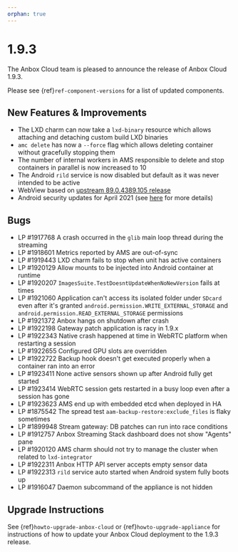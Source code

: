 ```yaml
---
orphan: true
---
```

# 1.9.3

The Anbox Cloud team is pleased to announce the release of Anbox Cloud 1.9.3.

Please see {ref}`ref-component-versions` for a list of updated components.

## New Features & Improvements

* The LXD charm can now take a `lxd-binary` resource which allows attaching and detaching custom build LXD binaries
* `amc delete` has now a `--force` flag which allows deleting container without gracefully stopping them
* The number of internal workers in AMS responsible to delete and stop containers in parallel is now increased to 10
* The Android `rild` service is now disabled but default as it was never intended to be active
* WebView based on [upstream 89.0.4389.105 release](https://chromereleases.googleblog.com/2021/03/chrome-for-android-update_22.html)
* Android security updates for April 2021 (see [here](https://source.android.com/security/bulletin/2021-04-01) for more details)

## Bugs

* LP #1917768 A crash occurred in the `glib` main loop thread during the streaming
* LP #1918601 Metrics reported by AMS are out-of-sync
* LP #1919443 LXD charm fails to stop when unit has active containers
* LP #1920129 Allow mounts to be injected into Android container at runtime
* LP #1920207 `ImagesSuite.TestDoesntUpdateWhenNoNewVersion` fails at times
* LP #1921060 Application can't access its isolated folder under `SDcard` even after it's granted `android.permission.WRITE_EXTERNAL_STORAGE` and `android.permission.READ_EXTERNAL_STORAGE` permissions
* LP #1921372 Anbox hangs on shutdown after crash
* LP #1922198 Gateway patch application is racy in 1.9.x
* LP #1922343 Native crash happened at time in WebRTC platform when restarting a session
* LP #1922655 Configured GPU slots are overridden
* LP #1922722 Backup hook doesn't get executed properly when a container ran into an error
* LP #1923411 None active sensors shown up after Android fully get started
* LP #1923414 WebRTC session gets restarted in a busy loop even after a session has gone
* LP #1923623 AMS end up with embedded etcd when deployed in HA
* LP #1875542 The spread test `aam-backup-restore:exclude_files` is flaky sometimes
* LP #1899948 Stream gateway: DB patches can run into race conditions
* LP #1912757 Anbox Streaming Stack dashboard does not show "Agents" pane
* LP #1920120 AMS charm should not try to manage the cluster when related to `lxd-integrator`
* LP #1922311 Anbox HTTP API server accepts empty sensor data
* LP #1922313 `rild` service auto started when Android system fully boots up
* LP #1916047 Daemon subcommand of the appliance is not hidden

## Upgrade Instructions

See {ref}`howto-upgrade-anbox-cloud` or {ref}`howto-upgrade-appliance` for instructions of how to update your Anbox Cloud deployment to the 1.9.3 release.